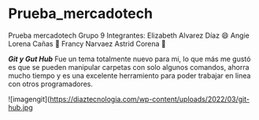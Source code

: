 # Prueba_mercadotech
Prueba mercadotech Grupo 9
Integrantes: Elizabeth Alvarez Díaz :smile:
Angie Lorena Cañas :rofl:
Francy Narvaez 
Astrid Corena :slightly_smiling_face:

***Git y Gut Hub***
Fue un tema totalmente nuevo para mi, lo que más me gustó es que se pueden manipular carpetas con solo algunos comandos, ahorra mucho tiempo y es una excelente herramiento para poder trabajar en linea con otros programadores.

![imagengit](https://diaztecnologia.com/wp-content/uploads/2022/03/git-hub.jpg
